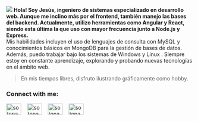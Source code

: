![](https://res.cloudinary.com/dgnrqnj8y/image/upload/v1719285305/gutvqabidfpvqnvz63ny.jpg)
<b>Hola! Soy Jesús, ingeniero de sistemas especializado en desarrollo web. Aunque me inclino más por el frontend, también manejo las bases del backend. Actualmente, utilizo herramientas como Angular y React, siendo esta última la que uso con mayor frecuencia junto a Node.js y Express.
</b>
<br/>
Mis habilidades incluyen el uso de lenguajes de consulta con MySQL y conocimientos básicos en MongoDB para la gestión de bases de datos. Además, puedo trabajar bajo los sistemas de Windows y Linux . Siempre estoy en constante aprendizaje, explorando y probando nuevas tecnologías en el ámbito web.
> En mis tiempos libres, disfruto ilustrando gráficamente como hobby.
<h3 align="left">Connect with me:</h3>
<p align="left" style="display:flex; gap:1rem;">
<a href="https://twitter.com/sotopaguayj" target="blank"><img align="center" src="https://raw.githubusercontent.com/rahuldkjain/github-profile-readme-generator/master/src/images/icons/Social/twitter.svg" alt="sotopaguayj" height="30" width="40" /></a>
<a href="https://linkedin.com/in/sotopaguayj" target="blank"><img align="center" src="https://raw.githubusercontent.com/rahuldkjain/github-profile-readme-generator/master/src/images/icons/Social/linked-in-alt.svg" alt="sotopaguayj" height="30" width="40" /></a>
<a href="https://fb.com/sotopaguayj" target="blank"><img align="center" src="https://raw.githubusercontent.com/rahuldkjain/github-profile-readme-generator/master/src/images/icons/Social/facebook.svg" alt="sotopaguayj" height="30" width="40" /></a>
<a href="https://instagram.com/sotopaguayj" target="blank"><img align="center" src="https://raw.githubusercontent.com/rahuldkjain/github-profile-readme-generator/master/src/images/icons/Social/instagram.svg" alt="sotopaguayj" height="30" width="40" /></a>
</p>
